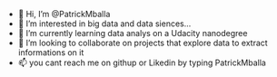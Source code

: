 - 👋 Hi, I’m @PatrickMballa
- 👀 I’m interested in big data and data siences...
- 🌱 I’m currently learning data analys on a Udacity nanodegree
- 💞️ I’m looking to collaborate on projects that explore data to extract informations on it
- 📫 you cant reach me on githup or Likedin by typing PatrickMballa  

<!---
PatrickMballa/PatrickMballa is a ✨ special ✨ repository because its `README.md` (this file) appears on your GitHub profile.
You can click the Preview link to take a look at your changes.
--->
